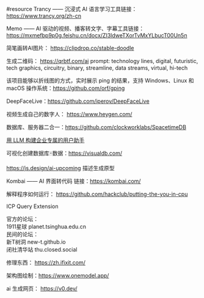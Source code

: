 #resource 
Trancy —— 沉浸式 AI 语言学习工具链接：https://www.trancy.org/zh-cn 

Memo —— AI 驱动的视频、播客转文字、字幕工具链接：https://mxmefbp9p0g.feishu.cn/docx/ZI3ldweTXorTvMxYLbucT00Un5n

简笔画转AI图片：
https://clipdrop.co/stable-doodle

生成二维码：
https://qrbtf.com/ai
prompt: technology lines, digital, futuristic, tech graphics, circuitry, binary, streamline, data streams, virtual, hi-tech

该项目能够以折线图的方式，实时展示 ping 的结果，支持 Windows、Linux 和 macOS 操作系统：https://github.com/orf/gping

DeepFaceLive：https://github.com/iperov/DeepFaceLive

视频生成自己的数字人：
https://www.heygen.com/

数据库、服务器二合一：https://github.com/clockworklabs/SpacetimeDB

[用 LLM 构建企业专属的用户助手](https://mp.weixin.qq.com/s/bpeszhmyMC_aRHt1fb0NLA)

可视化创建数据库🀄️数据：https://visualdb.com/

https://js.design/ai-upcoming 描述生成原型

Kombai —— AI 界面转代码
链接：https://kombai.com/

解释程序如何运行：
https://github.com/hackclub/putting-the-you-in-cpu

ICP Query Extension

官方的论坛：  
1911星球 planet.tsinghua.edu.cn  
民间的论坛：  
新T树洞 new-t.github.io  
闭社清华站 thu.closed.social

修理东西： https://zh.ifixit.com/

架构图绘制：https://www.onemodel.app/

ai 生成网页： https://v0.dev/
